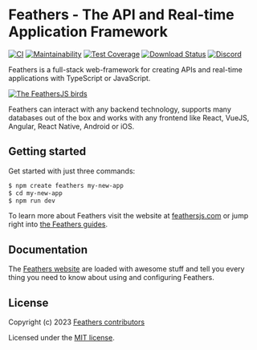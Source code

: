 # Feathers - The API and Real-time Application Framework

[![CI](https://github.com/feathersjs/feathers/workflows/CI/badge.svg)](https://github.com/feathersjs/feathers/actions?query=workflow%3ACI)
[![Maintainability](https://api.codeclimate.com/v1/badges/cb5ec42a2d0cc1a47a02/maintainability)](https://codeclimate.com/github/feathersjs/feathers/maintainability)
[![Test Coverage](https://api.codeclimate.com/v1/badges/cb5ec42a2d0cc1a47a02/test_coverage)](https://codeclimate.com/github/feathersjs/feathers/test_coverage)
[![Download Status](https://img.shields.io/npm/dm/@feathersjs/feathers.svg?style=flat-square)](https://www.npmjs.com/package/@feathersjs/feathers)
[![Discord](https://badgen.net/badge/icon/discord?icon=discord&label)](https://discord.gg/qa8kez8QBx)

Feathers is a full-stack web-framework for creating APIs and real-time applications with TypeScript or JavaScript.

<a href="https://feathersjs.com" title="FeathersJS">
  <img src="https://feathersjs.com/og.png" alt="The FeathersJS birds">
</a>

Feathers can interact with any backend technology, supports many databases out of the box and works with any frontend like React, VueJS, Angular, React Native, Android or iOS.

## Getting started

Get started with just three commands:

```bash
$ npm create feathers my-new-app
$ cd my-new-app
$ npm run dev
```

To learn more about Feathers visit the website at [feathersjs.com](http://feathersjs.com) or jump right into [the Feathers guides](https://dove.feathersjs.com/guides/).

## Documentation

The [Feathers website](http://feathersjs.com) are loaded with awesome stuff and tell you every thing you need to know about using and configuring Feathers.

## License

Copyright (c) 2023 [Feathers contributors](https://github.com/feathersjs/feathers/graphs/contributors)

Licensed under the [MIT license](LICENSE).
